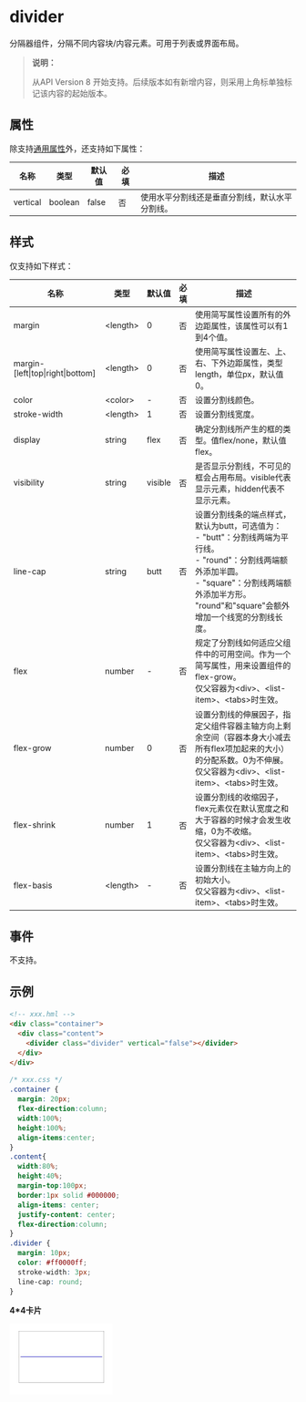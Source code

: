 # divider


分隔器组件，分隔不同内容块/内容元素。可用于列表或界面布局。

> **说明：**
>
> 从API Version 8 开始支持。后续版本如有新增内容，则采用上角标单独标记该内容的起始版本。

## 属性

除支持[通用属性](js-service-widget-common-attributes.md)外，还支持如下属性：

| 名称 | 类型 | 默认值 | 必填 | 描述 |
| -------- | -------- | -------- | -------- | -------- |
| vertical | boolean | false | 否 | 使用水平分割线还是垂直分割线，默认水平分割线。 |


## 样式

仅支持如下样式：

| 名称 | 类型 | 默认值 | 必填 | 描述 |
| -------- | -------- | -------- | -------- | -------- |
| margin | &lt;length&gt; | 0 | 否 | 使用简写属性设置所有的外边距属性，该属性可以有1到4个值。 |
| margin-[left\|top\|right\|bottom] | &lt;length&gt; | 0 | 否 | 使用简写属性设置左、上、右、下外边距属性，类型length，单位px，默认值0。 |
| color | &lt;color&gt; | - | 否 | 设置分割线颜色。 |
| stroke-width | &lt;length&gt; | 1 | 否 | 设置分割线宽度。 |
| display | string | flex | 否 | 确定分割线所产生的框的类型。值flex/none，默认值flex。 |
| visibility | string | visible | 否 | 是否显示分割线，不可见的框会占用布局。visible代表显示元素，hidden代表不显示元素。 |
| line-cap | string | butt | 否 | 设置分割线条的端点样式，默认为butt，可选值为：<br/>-&nbsp;"butt"：分割线两端为平行线。<br/>-&nbsp;"round"：分割线两端额外添加半圆。<br/>-&nbsp;"square"：分割线两端额外添加半方形。<br/>"round"和"square"会额外增加一个线宽的分割线长度。 |
| flex | number | - | 否 | 规定了分割线如何适应父组件中的可用空间。作为一个简写属性，用来设置组件的flex-grow。<br/>仅父容器为&lt;div&gt;、&lt;list-item&gt;、&lt;tabs&gt;时生效。 |
| flex-grow | number | 0 | 否 | 设置分割线的伸展因子，指定父组件容器主轴方向上剩余空间（容器本身大小减去所有flex项加起来的大小）的分配系数。0为不伸展。<br/>仅父容器为&lt;div&gt;、&lt;list-item&gt;、&lt;tabs&gt;时生效。 |
| flex-shrink | number | 1 | 否 | 设置分割线的收缩因子，flex元素仅在默认宽度之和大于容器的时候才会发生收缩，0为不收缩。<br/>仅父容器为&lt;div&gt;、&lt;list-item&gt;、&lt;tabs&gt;时生效。 |
| flex-basis | &lt;length&gt; | - | 否 | 设置分割线在主轴方向上的初始大小。<br/>仅父容器为&lt;div&gt;、&lt;list-item&gt;、&lt;tabs&gt;时生效。 |


## 事件

不支持。


## 示例


```html
<!-- xxx.hml -->
<div class="container">   
  <div class="content">        
    <divider class="divider" vertical="false"></divider>    
  </div>
</div>
```


```css
/* xxx.css */
.container {    
  margin: 20px;
  flex-direction:column;
  width:100%;
  height:100%;
  align-items:center;
}
.content{    
  width:80%;
  height:40%;
  margin-top:100px;
  border:1px solid #000000;
  align-items: center;
  justify-content: center;
  flex-direction:column;
}
.divider {    
  margin: 10px;
  color: #ff0000ff;
  stroke-width: 3px;
  line-cap: round;
}
```
**4*4卡片**

![卡片divider](figures/divider.png)

